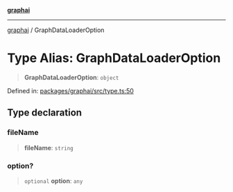 [**graphai**](../README.md)

***

[graphai](../globals.md) / GraphDataLoaderOption

# Type Alias: GraphDataLoaderOption

> **GraphDataLoaderOption**: `object`

Defined in: [packages/graphai/src/type.ts:50](https://github.com/kawamataryo/graphai/blob/e8a7b825cfe5b60039202cad9c90359642833517/packages/graphai/src/type.ts#L50)

## Type declaration

### fileName

> **fileName**: `string`

### option?

> `optional` **option**: `any`
